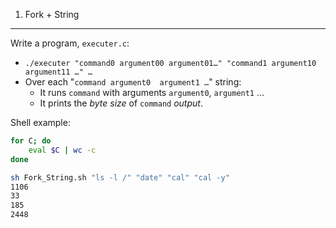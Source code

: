 1. Fork + String
---

Write a program, `executer.c`:

* `./executer "command0 argument00 argument01…" "command1 argument10 argument11 …" …`
* Over each "`command argument0  argument1 …`" string:
   * It runs `command` with arguments `argument0`, `argument1` …
   * It prints the _byte size_ of `command` _output_.

Shell example:

```bash
for C; do
    eval $C | wc -c
done
```

```bash
sh Fork_String.sh "ls -l /" "date" "cal" "cal -y"
1106
33
185
2448
```
